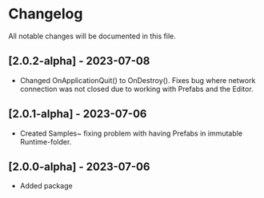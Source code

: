 # Changelog

All notable changes will be documented in this file.

## [2.0.2-alpha] - 2023-07-08

- Changed OnApplicationQuit() to OnDestroy(). Fixes bug where network connection was not closed due to working with Prefabs and the Editor. 

## [2.0.1-alpha] - 2023-07-06

- Created Samples~ fixing problem with having Prefabs in immutable Runtime-folder.

## [2.0.0-alpha] - 2023-07-06

- Added package
